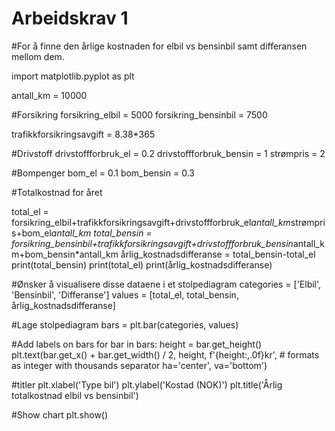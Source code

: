 # Arbeidskrav 1

#For å finne den årlige kostnaden for elbil vs bensinbil samt differansen mellom dem.

import matplotlib.pyplot as plt

antall_km = 10000

#Forsikring
forsikring_elbil = 5000
forsikring_bensinbil = 7500

trafikkforsikringsavgift = 8.38*365

#Drivstoff
drivstoffforbruk_el = 0.2
drivstoffforbruk_bensin = 1
strømpris = 2

#Bompenger
bom_el = 0.1
bom_bensin = 0.3

#Totalkostnad for året

total_el = forsikring_elbil+trafikkforsikringsavgift+drivstoffforbruk_el*antall_km*strømpris+bom_el*antall_km
total_bensin = forsikring_bensinbil+trafikkforsikringsavgift+drivstoffforbruk_bensin*antall_km+bom_bensin*antall_km
årlig_kostnadsdifferanse = total_bensin-total_el
print(total_bensin)
print(total_el)
print(årlig_kostnadsdifferanse)

#Ønsker å visualisere disse dataene i et stolpediagram
categories = ['Elbil', 'Bensinbil', 'Differanse']
values = [total_el, total_bensin, årlig_kostnadsdifferanse]

#Lage stolpediagram
bars = plt.bar(categories, values)

#Add labels on bars
for bar in bars:
    height = bar.get_height()
    plt.text(bar.get_x() + bar.get_width() / 2, height,
             f'{height:,.0f}kr',  # formats as integer with thousands separator
             ha='center', va='bottom')

#titler
plt.xlabel('Type bil')
plt.ylabel('Kostad (NOK)')
plt.title('Årlig totalkostnad elbil vs bensinbil')

#Show chart
plt.show()
